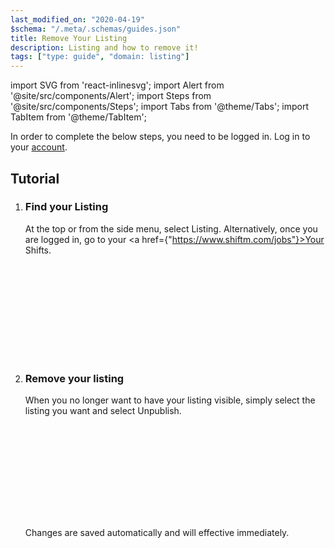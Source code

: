 ```yaml
---
last_modified_on: "2020-04-19"
$schema: "/.meta/.schemas/guides.json"
title: Remove Your Listing
description: Listing and how to remove it!
tags: ["type: guide", "domain: listing"]
---
```


import SVG from 'react-inlinesvg';
import Alert from '@site/src/components/Alert';
import Steps from '@site/src/components/Steps';
import Tabs from '@theme/Tabs';
import TabItem from '@theme/TabItem';

<Alert type="info">
In order to complete the below steps, you need to be logged in. Log in to your <a href={"https://shiftm.com/"}>account</a>.
</Alert>



## Tutorial


<Steps headingDepth={3}>
<ol>
<li>



### Find your Listing

At the top or from the side menu, select Listing. Alternatively, once you are logged in, go to your <a href={"https://www.shiftm.com/jobs"}>Your Shifts</a>.

<SVG src="/img/add-listing.svg" />

</li>
<li>


### Remove your listing

When you no longer want to have your listing visible, simply select the listing you want and select Unpublish.

<SVG src="/img/unpublish.svg" />

Changes are saved automatically and will effective immediately.

</li>


</ol>
</Steps>
